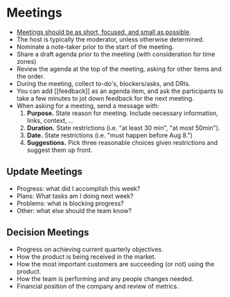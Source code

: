# Meetings

- [Meetings should be as short, focused, and small as possible](https://www.mrmoneymustache.com/2013/10/01/the-low-information-diet/comment-page-5/).
- The host is typically the moderator, unless otherwise determined.
- Nominate a note-taker prior to the start of the meeting.
- Share a draft agenda prior to the meeting (with consideration for time zones)
- Review the agenda at the top of the meeting, asking for other items and the order.
- During the meeting, collect to-do's, blockers/asks, and DRIs.
- You can add [[feedback]] as an agenda item, and ask the participants to take a few minutes to jot down feedback for the next meeting.
- When asking for a meeting, send a message with:
  1. **Purpose.** State reason for meeting. Include necessary information, links, context, ...
  2. **Duration.** State restrictions (i.e. "at least 30 min", "at most 50min").
  3. **Date.** State restrictions (i.e. "must happen before Aug 8.")
  4. **Suggestions.** Pick three reasonable choices given restrictions and suggest them up front.

## Update Meetings

- Progress: what did I accomplish this week?
- Plans: What tasks am I doing next week?
- Problems: what is blocking progress?
- Other: what else should the team know?

## Decision Meetings

- Progress on achieving current quarterly objectives.
- How the product is being received in the market.
- How the most important customers are succeeding (or not) using the product.
- How the team is performing and any people changes needed.
- Financial position of the company and review of metrics.
